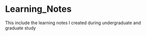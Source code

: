 # Learning_Notes
 This include the learning notes I created during undergraduate and graduate study
